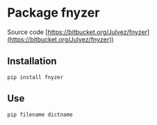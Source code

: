 # Package fnyzer

Source code [https://bitbucket.org/Julvez/fnyzer](https://bitbucket.org/Julvez/fnyzer))

## Installation
```
pip install fnyzer
```

## Use
```
pip filename dictname
```
